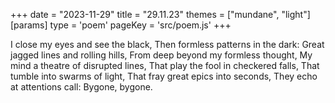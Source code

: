 +++
date = "2023-11-29"
title = "29.11.23"
themes = ["mundane", "light"]
[params]
  type = 'poem'
  pageKey = 'src/poem.js'
+++

I close my eyes and see the black,
Then formless patterns in the dark:
Great jagged lines and rolling hills,
From deep beyond my formless thought,
My mind a theatre of disrupted lines,
That play the fool in checkered falls,
That tumble into swarms of light,
That fray great epics into seconds,
They echo at attentions call:
Bygone, bygone.
